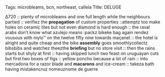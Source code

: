Tags: microbleams, bcn, northeast, callela
Title: DELUGE
  
∆720 :: plenty of microbleams and one full length while the neighbours partied :: verifiez the **propagation** of custom properties ::attemptz too make holes on ceramic tiles but not even diamond is hard enough :: the raval arabs don’t know what azulejo means :packz bikeke bag again rendez vousous with mylo™ on the twelve fifty nine towards maçanet :: the hotel is alright and quite cheap and the bike **assembly** goes smoothlycollectz bibsbibs and watchez theezthe **briefing** but no store visit :: then the rains starts but shyly at first :: having skipped lunch two feast on uruguayan cuts but first two boxes of figs :: yellow poncho because a lot of rain :: into mercadona for a razor blade and **macarons** and ice-cream :: takeza bath having mistakencruz nomeuznome de guerre  
